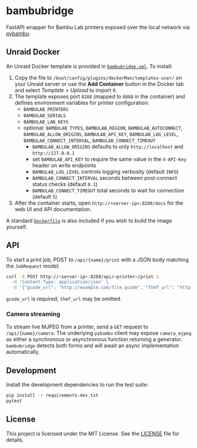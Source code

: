 # bambubridge

FastAPI wrapper for Bambu Lab printers exposed over the local network via [pybambu](https://pypi.org/project/pybambu/).

## Unraid Docker

An Unraid Docker template is provided in [`bambubridge.xml`](bambubridge.xml). To install:

1. Copy the file to `/boot/config/plugins/dockerMan/templates-user/` on your Unraid server or use the **Add Container** button in the Docker tab and select *Template* > *Upload* to import it.
2. The template exposes port `8288` (mapped to `8088` in the container) and defines environment variables for printer configuration:
   - `BAMBULAB_PRINTERS`
   - `BAMBULAB_SERIALS`
   - `BAMBULAB_LAN_KEYS`
   - optional: `BAMBULAB_TYPES`, `BAMBULAB_REGION`, `BAMBULAB_AUTOCONNECT`, `BAMBULAB_ALLOW_ORIGINS`, `BAMBULAB_API_KEY`, `BAMBULAB_LOG_LEVEL`, `BAMBULAB_CONNECT_INTERVAL`, `BAMBULAB_CONNECT_TIMEOUT`
     - `BAMBULAB_ALLOW_ORIGINS` defaults to only `http://localhost` and `http://127.0.0.1`
     - set `BAMBULAB_API_KEY` to require the same value in the `X-API-Key` header on write endpoints
     - `BAMBULAB_LOG_LEVEL` controls logging verbosity (default `INFO`)
     - `BAMBULAB_CONNECT_INTERVAL` seconds between post-connect status checks (default `0.1`)
     - `BAMBULAB_CONNECT_TIMEOUT` total seconds to wait for connection (default `5`)
3. After the container starts, open `http://<server-ip>:8288/docs` for the web UI and API documentation.

A standard [`Dockerfile`](Dockerfile) is also included if you wish to build the image yourself.

## API

To start a print job, POST to `/api/{name}/print` with a JSON body matching the
`JobRequest` model:

```bash
curl -X POST http://<server-ip>:8288/api/<printer>/print \
  -H 'Content-Type: application/json' \
  -d '{"gcode_url": "http://example.com/file.gcode", "thmf_url": "http://example.com/file.thmf"}'
```

`gcode_url` is required; `thmf_url` may be omitted.

### Camera streaming

To stream live MJPEG from a printer, send a `GET` request to
`/api/{name}/camera`.  The underlying `pybambu` client may expose
`camera_mjpeg` as either a synchronous or asynchronous function returning a
generator.  `bambubridge` detects both forms and will await an async
implementation automatically.

## Development

Install the development dependencies to run the test suite:

```bash
pip install -r requirements-dev.txt
pytest
```

## License

This project is licensed under the MIT License. See the [LICENSE](LICENSE) file for details.
